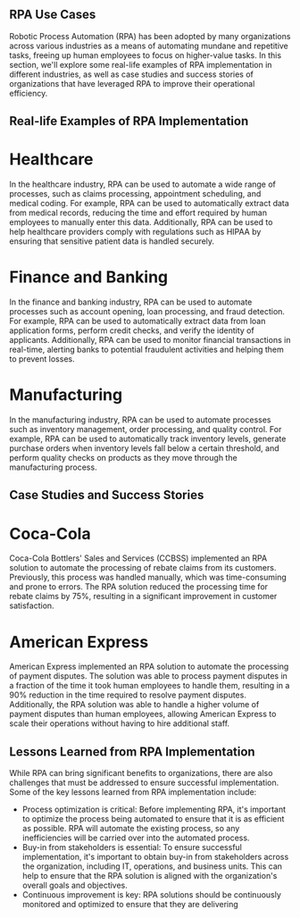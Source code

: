 ## RPA Use Cases

Robotic Process Automation (RPA) has been adopted by many organizations across various industries as a means of automating mundane and repetitive tasks, freeing up human employees to focus on higher-value tasks. In this section, we'll explore some real-life examples of RPA implementation in different industries, as well as case studies and success stories of organizations that have leveraged RPA to improve their operational efficiency.

## Real-life Examples of RPA Implementation

# Healthcare

In the healthcare industry, RPA can be used to automate a wide range of processes, such as claims processing, appointment scheduling, and medical coding. For example, RPA can be used to automatically extract data from medical records, reducing the time and effort required by human employees to manually enter this data. Additionally, RPA can be used to help healthcare providers comply with regulations such as HIPAA by ensuring that sensitive patient data is handled securely.

# Finance and Banking

In the finance and banking industry, RPA can be used to automate processes such as account opening, loan processing, and fraud detection. For example, RPA can be used to automatically extract data from loan application forms, perform credit checks, and verify the identity of applicants. Additionally, RPA can be used to monitor financial transactions in real-time, alerting banks to potential fraudulent activities and helping them to prevent losses.

# Manufacturing

In the manufacturing industry, RPA can be used to automate processes such as inventory management, order processing, and quality control. For example, RPA can be used to automatically track inventory levels, generate purchase orders when inventory levels fall below a certain threshold, and perform quality checks on products as they move through the manufacturing process.

## Case Studies and Success Stories

# Coca-Cola

Coca-Cola Bottlers' Sales and Services (CCBSS) implemented an RPA solution to automate the processing of rebate claims from its customers. Previously, this process was handled manually, which was time-consuming and prone to errors. The RPA solution reduced the processing time for rebate claims by 75%, resulting in a significant improvement in customer satisfaction.

# American Express

American Express implemented an RPA solution to automate the processing of payment disputes. The solution was able to process payment disputes in a fraction of the time it took human employees to handle them, resulting in a 90% reduction in the time required to resolve payment disputes. Additionally, the RPA solution was able to handle a higher volume of payment disputes than human employees, allowing American Express to scale their operations without having to hire additional staff.

## Lessons Learned from RPA Implementation

While RPA can bring significant benefits to organizations, there are also challenges that must be addressed to ensure successful implementation. Some of the key lessons learned from RPA implementation include:

- Process optimization is critical: Before implementing RPA, it's important to optimize the process being automated to ensure that it is as efficient as possible. RPA will automate the existing process, so any inefficiencies will be carried over into the automated process.
- Buy-in from stakeholders is essential: To ensure successful implementation, it's important to obtain buy-in from stakeholders across the organization, including IT, operations, and business units. This can help to ensure that the RPA solution is aligned with the organization's overall goals and objectives.
- Continuous improvement is key: RPA solutions should be continuously monitored and optimized to ensure that they are delivering
